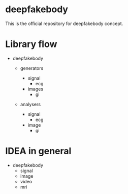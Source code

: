 # deepfakebody
This is the official repository for deepfakebody concept.

Library flow
=============
- deepfakebody
  - generators
    - signal
      - ecg
    - images
      - gi
    
  - analysers
    - signal
      - ecg
    - image
      - gi

IDEA in general
================

- deepfakebody
  - signal
  - image
  - video
  - mri
  
